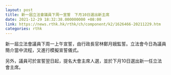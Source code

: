 ```yaml
---
layout: post
title: 新一屆立法會議員下周一宣誓　下月10日選出新主席
date: 2021-12-29 18:32:38.000000000 +08:00
link: https://news.rthk.hk/rthk/ch/component/k2/1626466-20211229.htm
categories: rthk
---
```


新一屆立法會議員下周一上午宣誓，由行政長官林鄭月娥監誓。立法會今日為議員簡介當中流程，又進行模擬宣誓儀式。

另外，議員可於宣誓翌日起，提名大會主席人選，並於下月10日選出新一任立法會主席。
